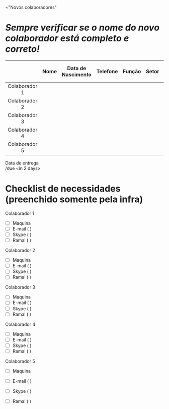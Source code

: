 ~"Novos colaboradores"


# ***Sempre verificar se o nome do novo colaborador está completo e correto!***


||Nome|Data de Nascimento|Telefone|Função|Setor|Inicio|PC ou Note?|
|:---:|:---:|:---:|:---:|:---:|:---:|:---:|:---:|
|Colaborador 1|   |   |   |   |   |   |   |
|Colaborador 2|   |   |   |   |   |   |   |
|Colaborador 3|   |   |   |   |   |   |   |
|Colaborador 4|   |   |   |   |   |   |   |
|Colaborador 5|   |   |   |   |   |   |   |


Data de entrega  
/due <in 2 days>

# Checklist de necessidades (preenchido somente pela infra)

Colaborador 1

* [ ] Maquina 
* [ ] E-mail ( )
* [ ] Skype ( )
* [ ] Ramal ( )

Colaborador 2

* [ ] Maquina 
* [ ] E-mail ( )
* [ ] Skype ( )
* [ ] Ramal ( )

Colaborador 3

* [ ] Maquina 
* [ ] E-mail ( )
* [ ] Skype ( )
* [ ] Ramal ( )

Colaborador 4

* [ ] Maquina 
* [ ] E-mail ( )
* [ ] Skype ( )
* [ ] Ramal ( )

Colaborador 5

* [ ] Maquina 
* [ ] E-mail ( )
* [ ] Skype ( )
* [ ] Ramal ( )


